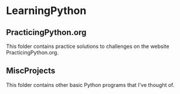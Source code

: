 ﻿# LearningPython
<h2>PracticingPython.org</h2>
This folder contains practice solutions to challenges on the website PracticingPython.org.
<h2>MiscProjects</h2>
This folder contains other basic Python programs that I've thought of. 
